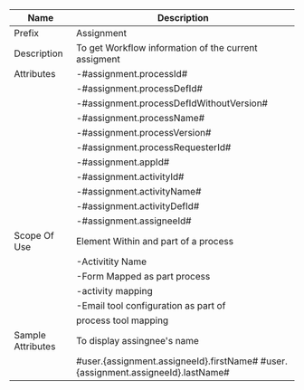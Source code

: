 | Name | Description |
| --- | --- |
| Prefix | Assignment|
| Description | To get Workflow  information of the current assigment |
| Attributes | -#assignment.processId# |
| | -#assignment.processDefId# |
| | -#assignment.processDefIdWithoutVersion# |
| | -#assignment.processName# |
| | -#assignment.processVersion# |
| | -#assignment.processRequesterId# |
| | -#assignment.appId# |
| | -#assignment.activityId# |
| | -#assignment.activityName# |
| | -#assignment.activityDefId# |
| | -#assignment.assigneeId# |
| Scope Of Use | Element Within and part of a process|
| | -Activitity Name |
| | -Form Mapped as part process | 
| | -activity mapping |
| | -Email tool configuration as part of| 
| |  process tool mapping |
| Sample Attributes | To display assingnee's name |
| | #user.{assignment.assigneeId}.firstName# #user.{assignment.assigneeId}.lastName# |
